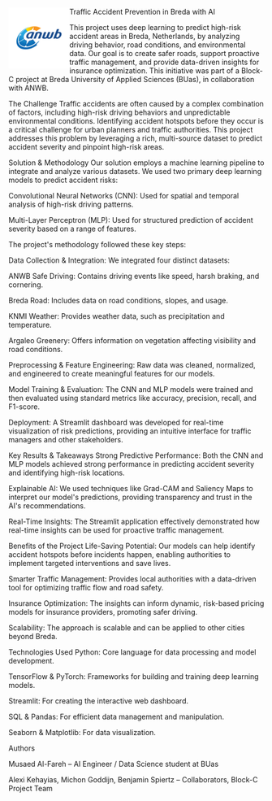 Traffic Accident Prevention in Breda with AI 
<img align="left" src=https://github.com/MusaedMusaedSadeqMusaedAl-Fareh225739/AI-DataScience-Portfolio/blob/main/projects/ANWB/anwb_logo.png alt="ANWB Logo" width="120"/>

This project uses deep learning to predict high-risk accident areas in Breda, Netherlands, by analyzing driving behavior, road conditions, and environmental data. Our goal is to create safer roads, support proactive traffic management, and provide data-driven insights for insurance optimization. This initiative was part of a Block-C project at Breda University of Applied Sciences (BUas), in collaboration with ANWB.

The Challenge
Traffic accidents are often caused by a complex combination of factors, including high-risk driving behaviors and unpredictable environmental conditions. Identifying accident hotspots before they occur is a critical challenge for urban planners and traffic authorities. This project addresses this problem by leveraging a rich, multi-source dataset to predict accident severity and pinpoint high-risk areas.

Solution & Methodology
Our solution employs a machine learning pipeline to integrate and analyze various datasets. We used two primary deep learning models to predict accident risks:

Convolutional Neural Networks (CNN): Used for spatial and temporal analysis of high-risk driving patterns.

Multi-Layer Perceptron (MLP): Used for structured prediction of accident severity based on a range of features.

The project's methodology followed these key steps:

Data Collection & Integration: We integrated four distinct datasets:

ANWB Safe Driving: Contains driving events like speed, harsh braking, and cornering.

Breda Road: Includes data on road conditions, slopes, and usage.

KNMI Weather: Provides weather data, such as precipitation and temperature.

Argaleo Greenery: Offers information on vegetation affecting visibility and road conditions.

Preprocessing & Feature Engineering: Raw data was cleaned, normalized, and engineered to create meaningful features for our models.

Model Training & Evaluation: The CNN and MLP models were trained and then evaluated using standard metrics like accuracy, precision, recall, and F1-score.

Deployment: A Streamlit dashboard was developed for real-time visualization of risk predictions, providing an intuitive interface for traffic managers and other stakeholders.

Key Results & Takeaways
Strong Predictive Performance: Both the CNN and MLP models achieved strong performance in predicting accident severity and identifying high-risk locations.

Explainable AI: We used techniques like Grad-CAM and Saliency Maps to interpret our model's predictions, providing transparency and trust in the AI's recommendations.

Real-Time Insights: The Streamlit application effectively demonstrated how real-time insights can be used for proactive traffic management.

Benefits of the Project
Life-Saving Potential: Our models can help identify accident hotspots before incidents happen, enabling authorities to implement targeted interventions and save lives.

Smarter Traffic Management: Provides local authorities with a data-driven tool for optimizing traffic flow and road safety.

Insurance Optimization: The insights can inform dynamic, risk-based pricing models for insurance providers, promoting safer driving.

Scalability: The approach is scalable and can be applied to other cities beyond Breda.

Technologies Used
Python: Core language for data processing and model development.

TensorFlow & PyTorch: Frameworks for building and training deep learning models.

Streamlit: For creating the interactive web dashboard.

SQL & Pandas: For efficient data management and manipulation.

Seaborn & Matplotlib: For data visualization.



Authors

Musaed Al-Fareh – AI Engineer / Data Science student at BUas

Alexi Kehayias, Michon Goddijn, Benjamin Spiertz – Collaborators, Block-C Project Team
